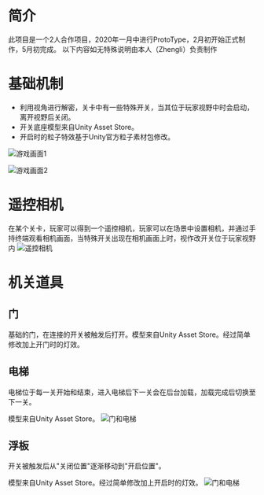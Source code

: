 # 简介
此项目是一个2人合作项目，2020年一月中进行ProtoType，2月初开始正式制作，5月初完成。
以下内容如无特殊说明由本人（Zhengli）负责制作

# 基础机制
+ 利用视角进行解密，关卡中有一些特殊开关，当其位于玩家视野中时会启动，离开视野后关闭。
+ 开关底座模型来自Unity Asset Store。
+ 开启时的粒子特效基于Unity官方粒子素材包修改。

![游戏画面1](https://github.com/NaughtyFishRei/CTIN532_Project/raw/master/Screenshots/newgame1.PNG)

![游戏画面2](https://github.com/NaughtyFishRei/CTIN532_Project/raw/master/Screenshots/newgame2.PNG)

# 遥控相机
在某个关卡，玩家可以得到一个遥控相机，玩家可以在场景中设置相机，并通过手持终端观看相机画面，当特殊开关出现在相机画面上时，视作改开关位于玩家视野内
![遥控相机](https://github.com/NaughtyFishRei/CTIN532_Project/raw/master/Screenshots/newremotecamera1.PNG)

# 机关道具
## 门
基础的门，在连接的开关被触发后打开。模型来自Unity Asset Store。经过简单修改加上开门时的灯效。
## 电梯
电梯位于每一关开始和结束，进入电梯后下一关会在后台加载，加载完成后切换至下一关。

模型来自Unity Asset Store。
![门和电梯](https://github.com/NaughtyFishRei/CTIN532_Project/raw/master/Screenshots/Door.PNG)
## 浮板
开关被触发后从"关闭位置"逐渐移动到"开启位置"。

模型来自Unity Asset Store。经过简单修改加上开启时的灯效。
![门和电梯](https://github.com/NaughtyFishRei/CTIN532_Project/raw/master/Screenshots/FloatingBoard.PNG)
